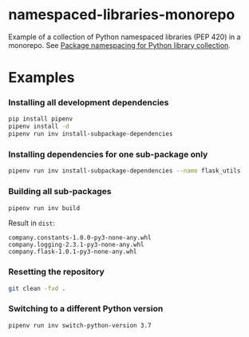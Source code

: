 # namespaced-libraries-monorepo

Example of a collection of Python namespaced libraries (PEP 420) in a monorepo. See [Package namespacing for Python library collection](https://lat.sk/2020/06/python-package-namespacing-git-monorepo/).

# Examples

### Installing all development dependencies

```bash
pip install pipenv
pipenv install -d
pipenv run inv install-subpackage-dependencies
```

### Installing dependencies for one sub-package only

```bash
pipenv run inv install-subpackage-dependencies --name flask_utils
```

### Building all sub-packages

```bash
pipenv run inv build
```

Result in `dist`:

```text
company.constants-1.0.0-py3-none-any.whl
company.logging-2.3.1-py3-none-any.whl
company.flask-1.0.1-py3-none-any.whl
```

### Resetting the repository

```bash
git clean -fxd .
```

### Switching to a different Python version

```bash
pipenv run inv switch-python-version 3.7
```